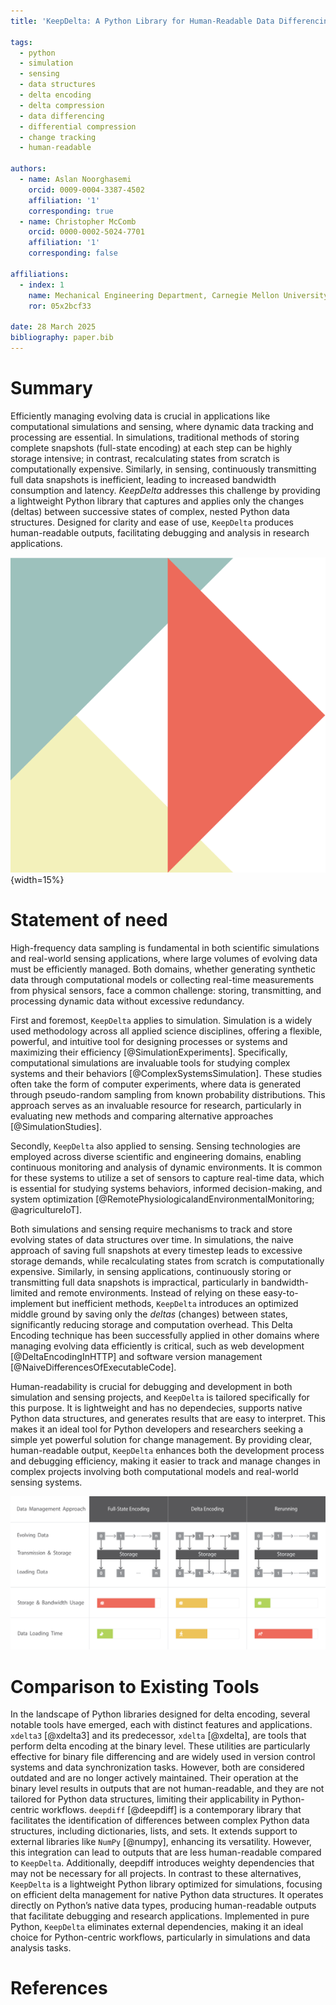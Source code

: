 ```yaml
---
title: 'KeepDelta: A Python Library for Human-Readable Data Differencing'

tags:
  - python
  - simulation
  - sensing
  - data structures
  - delta encoding
  - delta compression
  - data differencing
  - differential compression
  - change tracking
  - human-readable

authors:
  - name: Aslan Noorghasemi 
    orcid: 0009-0004-3387-4502
    affiliation: '1'
    corresponding: true
  - name: Christopher McComb
    orcid: 0000-0002-5024-7701
    affiliation: '1'
    corresponding: false
  
affiliations:
  - index: 1
    name: Mechanical Engineering Department, Carnegie Mellon University, USA
    ror: 05x2bcf33

date: 28 March 2025
bibliography: paper.bib
---
```



# Summary

Efficiently managing evolving data is crucial in applications like computational simulations and sensing, where dynamic data tracking and processing are essential. In simulations, traditional methods of storing complete snapshots (full-state encoding) at each step can be highly storage intensive; in contrast, recalculating states from scratch is computationally expensive. Similarly, in sensing, continuously transmitting full data snapshots is inefficient, leading to increased bandwidth consumption and latency.
_KeepDelta_ addresses this challenge by providing a lightweight Python library that captures and applies only the changes (deltas) between successive states of complex, nested Python data structures. Designed for clarity and ease of use, `KeepDelta` produces human-readable outputs, facilitating debugging and analysis in research applications.

![KeepDelta logo](./assets/logo.png){width=15%}


# Statement of need

High-frequency data sampling is fundamental in both scientific simulations and real-world sensing applications, where large volumes of evolving data must be efficiently managed. Both domains, whether generating synthetic data through computational models or collecting real-time measurements from physical sensors, face a common challenge: storing, transmitting, and processing dynamic data without excessive redundancy.

First and foremost, `KeepDelta` applies to simulation. Simulation is a widely used methodology across all applied science disciplines, offering a flexible, powerful, and intuitive tool for designing processes or systems and maximizing their efficiency [@SimulationExperiments]. Specifically, computational simulations are invaluable tools for studying complex systems and their behaviors [@ComplexSystemsSimulation]. These studies often take the form of computer experiments, where data is generated through pseudo-random sampling from known probability distributions. This approach serves as an invaluable resource for research, particularly in evaluating new methods and comparing alternative approaches [@SimulationStudies]. 

Secondly, `KeepDelta` also applied to sensing. Sensing technologies are employed across diverse scientific and engineering domains, enabling continuous monitoring and analysis of dynamic environments. It is common for these systems to utilize a set of sensors to capture real-time data, which is essential for studying systems behaviors, informed decision-making, and system optimization [@RemotePhysiologicalandEnvironmentalMonitoring; @agricultureIoT].

Both simulations and sensing require mechanisms to track and store evolving states of data structures over time. In simulations, the naive approach of saving full snapshots at every timestep leads to excessive storage demands, while recalculating states from scratch is computationally expensive. Similarly, in sensing applications, continuously storing or transmitting full data snapshots is impractical, particularly in bandwidth-limited and remote environments. Instead of relying on these easy-to-implement but inefficient methods, `KeepDelta` introduces an optimized middle ground by saving only the _deltas_ (changes) between states, significantly reducing storage and computation overhead. This Delta Encoding technique has been successfully applied in other domains where managing evolving data efficiently is critical, such as web development [@DeltaEncodingInHTTP] and software version management [@NaiveDifferencesOfExecutableCode].

Human-readability is crucial for debugging and development in both simulation and sensing projects, and `KeepDelta` is tailored specifically for this purpose. It is lightweight and has no dependecies, supports native Python data structures, and generates results that are easy to interpret. This makes it an ideal tool for Python developers and researchers seeking a simple yet powerful solution for change management. By providing clear, human-readable output, `KeepDelta` enhances both the development process and debugging efficiency, making it easier to track and manage changes in complex projects involving both computational models and real-world sensing systems.

![Comparison of data management approaches in evolving systems. Full-state encoding incurs high storage and bandwidth costs, while delta encoding saves only changes for efficiency. Rerunning reduces storage but increases computation and is often impractical for sensing real-world data. The bottom gradients illustrate trade-offs: storage/bandwidth decrease left to right, while data loading time increases.](./assets/comparison.png)


# Comparison to Existing Tools

In the landscape of Python libraries designed for delta encoding, several notable tools have emerged, each with distinct features and applications.
`xdelta3` [@xdelta3] and its predecessor, `xdelta` [@xdelta], are tools that perform delta encoding at the binary level. These utilities are particularly effective for binary file differencing and are widely used in version control systems and data synchronization tasks. However, both are considered outdated and are no longer actively maintained. Their operation at the binary level results in outputs that are not human-readable, and they are not tailored for Python data structures, limiting their applicability in Python-centric workflows.
`deepdiff` [@deepdiff] is a contemporary library that facilitates the identification of differences between complex Python data structures, including dictionaries, lists, and sets. It extends support to external libraries like `NumPy` [@numpy], enhancing its versatility. However, this integration can lead to outputs that are less human-readable compared to `KeepDelta`. Additionally, deepdiff introduces weighty dependencies that may not be necessary for all projects.
In contrast to these alternatives, `KeepDelta` is a lightweight Python library optimized for simulations, focusing on efficient delta management for native Python data structures. It operates directly on Python’s native data types, producing human-readable outputs that facilitate debugging and research applications. Implemented in pure Python, `KeepDelta` eliminates external dependencies, making it an ideal choice for Python-centric workflows, particularly in simulations and data analysis tasks.


# References
